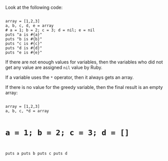 Look at the following code:

<codeblock language="ruby" type="lesson">
<code>
array = [1,2,3]
a, b, c, d, e = array
# a = 1; b = 2; c = 3; d = nil; e = nil
puts "a is #{a}"
puts "b is #{b}"
puts "c is #{c}"
puts "d is #{d}"
puts "e is #{e}"
</code>
</codeblock>

If there are not enough
values for variables,
then the variables who did
not get any value are assigned
`nil` value by Ruby.

If a variable uses the `*` operator,
then it always gets an array.

If there is no value for
the greedy variable,
then the final result
is an empty array:

<codeblock language="ruby" type="lesson">
<code>
array = [1,2,3]
a, b, c, *d = array

# a = 1; b = 2; c = 3; d = []

puts a
puts b
puts c
puts d
</code>
</codeblock>
